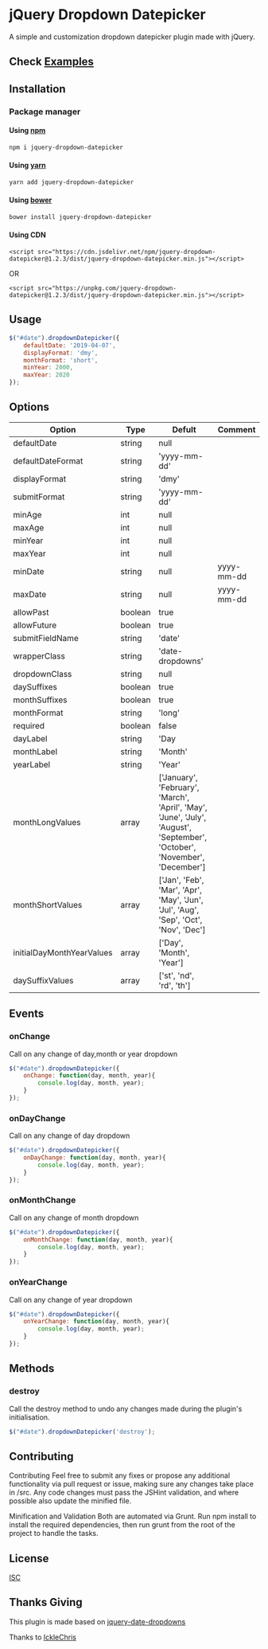 # jQuery Dropdown Datepicker

A simple and customization dropdown datepicker plugin made with jQuery.

## Check [Examples](https://tanvir0604.github.io/jquery-dropdown-datepicker/)

## Installation

### Package manager 
#### Using [npm](https://www.npmjs.com)

```bash
npm i jquery-dropdown-datepicker
```

#### Using [yarn](https://yarnpkg.com)

```bash
yarn add jquery-dropdown-datepicker
```

#### Using [bower](https://bower.io)

```bash
bower install jquery-dropdown-datepicker
```

#### Using CDN

```code
<script src="https://cdn.jsdelivr.net/npm/jquery-dropdown-datepicker@1.2.3/dist/jquery-dropdown-datepicker.min.js"></script>
```
OR
```code
<script src="https://unpkg.com/jquery-dropdown-datepicker@1.2.3/dist/jquery-dropdown-datepicker.min.js"></script>
```
## Usage

```javascript
$("#date").dropdownDatepicker({
    defaultDate: '2019-04-07',
    displayFormat: 'dmy',
    monthFormat: 'short',
    minYear: 2000,
    maxYear: 2020
});
```

## Options
| Option                   | Type          | Defult          |Comment |
| -------------            | ------------- | ----------      |--------|
| defaultDate              | string        | null            |        |
| defaultDateFormat        | string        | 'yyyy-mm-dd'    |        |
| displayFormat            | string        | 'dmy'           |        |
| submitFormat             | string        | 'yyyy-mm-dd'    |        |
| minAge                   | int           | null            |        |
| maxAge                   | int           | null            |        |
| minYear                  | int           | null            |        |
| maxYear                  | int           | null            |        |
| minDate                  | string        | null            | yyyy-mm-dd |
| maxDate                  | string        | null            | yyyy-mm-dd |
| allowPast                | boolean       | true            |        |
| allowFuture              | boolean       | true            |        |
| submitFieldName          | string        | 'date'          |        |
| wrapperClass             | string        | 'date-dropdowns'|        |
| dropdownClass            | string        | null            |        |
| daySuffixes              | boolean       | true            |        |
| monthSuffixes            | boolean       | true            |        |
| monthFormat              | string        | 'long'          |        |
| required                 | boolean       | false           |        |
| dayLabel                 | string        | 'Day            |        |
| monthLabel               | string        | 'Month'         |        |
| yearLabel                | string        | 'Year'          |        |
| monthLongValues          | array         | ['January', 'February', 'March', 'April', 'May', 'June', 'July', 'August', 'September', 'October', 'November', 'December']|   |
| monthShortValues         | array         | ['Jan', 'Feb', 'Mar', 'Apr', 'May', 'Jun', 'Jul', 'Aug', 'Sep', 'Oct', 'Nov', 'Dec'] |    |
| initialDayMonthYearValues| array         | ['Day', 'Month', 'Year'] |      |
| daySuffixValues          | array         | ['st', 'nd', 'rd', 'th'] |      |


## Events
### onChange
Call on any change of day,month or year dropdown
```javascript
$("#date").dropdownDatepicker({
    onChange: function(day, month, year){
        console.log(day, month, year);
    }
});
```
### onDayChange
Call on any change of day dropdown
```javascript
$("#date").dropdownDatepicker({
    onDayChange: function(day, month, year){
        console.log(day, month, year);
    }
});
```

### onMonthChange
Call on any change of month dropdown
```javascript
$("#date").dropdownDatepicker({
    onMonthChange: function(day, month, year){
        console.log(day, month, year);
    }
});
```

### onYearChange
Call on any change of year dropdown
```javascript
$("#date").dropdownDatepicker({
    onYearChange: function(day, month, year){
        console.log(day, month, year);
    }
});
```

## Methods
### destroy
Call the destroy method to undo any changes made during the plugin's initialisation.
```javascript
$("#date").dropdownDatepicker('destroy');
```


## Contributing
Contributing Feel free to submit any fixes or propose any additional functionality via pull request or issue, making sure any changes take place in /src. Any code changes must pass the JSHint validation, and where possible also update the minified file.

Minification and Validation Both are automated via Grunt. Run npm install to install the required dependencies, then run grunt from the root of the project to handle the tasks.

## License
[ISC](https://choosealicense.com/licenses/isc/)

## Thanks Giving
This plugin is made based on [jquery-date-dropdowns](https://github.com/IckleChris/jquery-date-dropdowns) 

Thanks to [IckleChris](https://github.com/IckleChris)